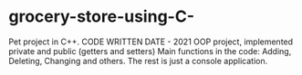 # grocery-store-using-C-
Pet project in C++.
CODE WRITTEN DATE - 2021
OOP project, implemented private and public (getters and setters)
Main functions in the code: Adding, Deleting, Changing and others.
The rest is just a console application.
